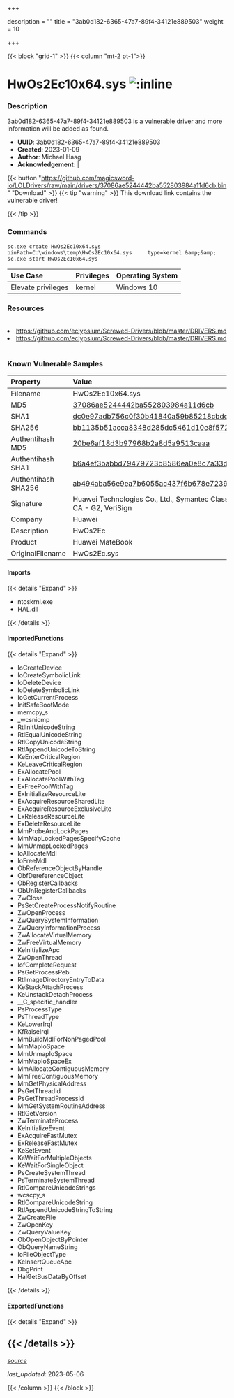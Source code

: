 +++

description = ""
title = "3ab0d182-6365-47a7-89f4-34121e889503"
weight = 10

+++


{{< block "grid-1" >}}
{{< column "mt-2 pt-1">}}


# HwOs2Ec10x64.sys ![:inline](/images/twitter_verified.png) 


### Description

3ab0d182-6365-47a7-89f4-34121e889503 is a vulnerable driver and more information will be added as found.
- **UUID**: 3ab0d182-6365-47a7-89f4-34121e889503
- **Created**: 2023-01-09
- **Author**: Michael Haag
- **Acknowledgement**:  | [](https://twitter.com/)

{{< button "https://github.com/magicsword-io/LOLDrivers/raw/main/drivers/37086ae5244442ba552803984a11d6cb.bin" "Download" >}}
{{< tip "warning" >}}
This download link contains the vulnerable driver!

{{< /tip >}}

### Commands

```
sc.exe create HwOs2Ec10x64.sys binPath=C:\windows\temp\HwOs2Ec10x64.sys     type=kernel &amp;&amp; sc.exe start HwOs2Ec10x64.sys
```

| Use Case | Privileges | Operating System | 
|:---- | ---- | ---- |
| Elevate privileges | kernel | Windows 10 |

### Resources
<br>
<li><a href=" https://github.com/eclypsium/Screwed-Drivers/blob/master/DRIVERS.md"> https://github.com/eclypsium/Screwed-Drivers/blob/master/DRIVERS.md</a></li>
<li><a href="https://github.com/eclypsium/Screwed-Drivers/blob/master/DRIVERS.md">https://github.com/eclypsium/Screwed-Drivers/blob/master/DRIVERS.md</a></li>
<br>

### Known Vulnerable Samples

| Property           | Value |
|:-------------------|:------|
| Filename           | HwOs2Ec10x64.sys |
| MD5                | [37086ae5244442ba552803984a11d6cb](https://www.virustotal.com/gui/file/37086ae5244442ba552803984a11d6cb) |
| SHA1               | [dc0e97adb756c0f30b41840a59b85218cbdd198f](https://www.virustotal.com/gui/file/dc0e97adb756c0f30b41840a59b85218cbdd198f) |
| SHA256             | [bb1135b51acca8348d285dc5461d10e8f57260e7d0c8cc4a092734d53fc40cbc](https://www.virustotal.com/gui/file/bb1135b51acca8348d285dc5461d10e8f57260e7d0c8cc4a092734d53fc40cbc) |
| Authentihash MD5   | [20be6af18d3b97968b2a8d5a9513caaa](https://www.virustotal.com/gui/search/authentihash%253A20be6af18d3b97968b2a8d5a9513caaa) |
| Authentihash SHA1  | [b6a4ef3babbd79479723b8586ea0e8c7a33d1661](https://www.virustotal.com/gui/search/authentihash%253Ab6a4ef3babbd79479723b8586ea0e8c7a33d1661) |
| Authentihash SHA256| [ab494aba56e9ea7b6055ac437f6b678e7239b0fda54bf28019480565a098a6e3](https://www.virustotal.com/gui/search/authentihash%253Aab494aba56e9ea7b6055ac437f6b678e7239b0fda54bf28019480565a098a6e3) |
| Signature         | Huawei Technologies Co., Ltd., Symantec Class 3 Extended Validation Code Signing CA - G2, VeriSign   |
| Company           | Huawei |
| Description       | HwOs2Ec |
| Product           | Huawei MateBook |
| OriginalFilename  | HwOs2Ec.sys |


#### Imports
{{< details "Expand" >}}
* ntoskrnl.exe
* HAL.dll

{{< /details >}}
#### ImportedFunctions
{{< details "Expand" >}}
* IoCreateDevice
* IoCreateSymbolicLink
* IoDeleteDevice
* IoDeleteSymbolicLink
* IoGetCurrentProcess
* InitSafeBootMode
* memcpy_s
* _wcsnicmp
* RtlInitUnicodeString
* RtlEqualUnicodeString
* RtlCopyUnicodeString
* RtlAppendUnicodeToString
* KeEnterCriticalRegion
* KeLeaveCriticalRegion
* ExAllocatePool
* ExAllocatePoolWithTag
* ExFreePoolWithTag
* ExInitializeResourceLite
* ExAcquireResourceSharedLite
* ExAcquireResourceExclusiveLite
* ExReleaseResourceLite
* ExDeleteResourceLite
* MmProbeAndLockPages
* MmMapLockedPagesSpecifyCache
* MmUnmapLockedPages
* IoAllocateMdl
* IoFreeMdl
* ObReferenceObjectByHandle
* ObfDereferenceObject
* ObRegisterCallbacks
* ObUnRegisterCallbacks
* ZwClose
* PsSetCreateProcessNotifyRoutine
* ZwOpenProcess
* ZwQuerySystemInformation
* ZwQueryInformationProcess
* ZwAllocateVirtualMemory
* ZwFreeVirtualMemory
* KeInitializeApc
* ZwOpenThread
* IofCompleteRequest
* PsGetProcessPeb
* RtlImageDirectoryEntryToData
* KeStackAttachProcess
* KeUnstackDetachProcess
* __C_specific_handler
* PsProcessType
* PsThreadType
* KeLowerIrql
* KfRaiseIrql
* MmBuildMdlForNonPagedPool
* MmMapIoSpace
* MmUnmapIoSpace
* MmMapIoSpaceEx
* MmAllocateContiguousMemory
* MmFreeContiguousMemory
* MmGetPhysicalAddress
* PsGetThreadId
* PsGetThreadProcessId
* MmGetSystemRoutineAddress
* RtlGetVersion
* ZwTerminateProcess
* KeInitializeEvent
* ExAcquireFastMutex
* ExReleaseFastMutex
* KeSetEvent
* KeWaitForMultipleObjects
* KeWaitForSingleObject
* PsCreateSystemThread
* PsTerminateSystemThread
* RtlCompareUnicodeStrings
* wcscpy_s
* RtlCompareUnicodeString
* RtlAppendUnicodeStringToString
* ZwCreateFile
* ZwOpenKey
* ZwQueryValueKey
* ObOpenObjectByPointer
* ObQueryNameString
* IoFileObjectType
* KeInsertQueueApc
* DbgPrint
* HalGetBusDataByOffset

{{< /details >}}
#### ExportedFunctions
{{< details "Expand" >}}

{{< /details >}}
-----



[*source*](https://github.com/magicsword-io/LOLDrivers/tree/main/yaml/3ab0d182-6365-47a7-89f4-34121e889503.yaml)

*last_updated:* 2023-05-06








{{< /column >}}
{{< /block >}}
